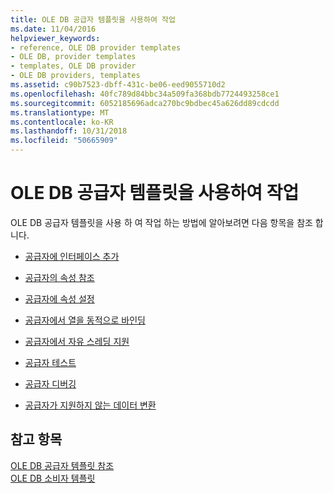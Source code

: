 ```yaml
---
title: OLE DB 공급자 템플릿을 사용하여 작업
ms.date: 11/04/2016
helpviewer_keywords:
- reference, OLE DB provider templates
- OLE DB, provider templates
- templates, OLE DB provider
- OLE DB providers, templates
ms.assetid: c90b7523-dbff-431c-be06-eed9055710d2
ms.openlocfilehash: 40fc789d84bbc34a509fa368bdb7724493258ce1
ms.sourcegitcommit: 6052185696adca270bc9bdbec45a626dd89cdcdd
ms.translationtype: MT
ms.contentlocale: ko-KR
ms.lasthandoff: 10/31/2018
ms.locfileid: "50665909"
---
```

# <a name="working-with-ole-db-provider-templates"></a>OLE DB 공급자 템플릿을 사용하여 작업

OLE DB 공급자 템플릿을 사용 하 여 작업 하는 방법에 알아보려면 다음 항목을 참조 합니다.

- [공급자에 인터페이스 추가](../../data/oledb/adding-an-interface-to-your-provider.md)

- [공급자의 속성 참조](../../data/oledb/referencing-a-property-in-your-provider.md)

- [공급자에 속성 설정](../../data/oledb/setting-properties-in-your-provider.md)

- [공급자에서 열을 동적으로 바인딩](../../data/oledb/dynamically-binding-columns-in-your-provider.md)

- [공급자에서 자유 스레딩 지원](../../data/oledb/supporting-free-threading-in-your-provider.md)

- [공급자 테스트](../../data/oledb/testing-your-provider.md)

- [공급자 디버깅](../../data/oledb/debugging-your-provider.md)

- [공급자가 지원하지 않는 데이터 변환](../../data/oledb/converting-data-not-supported-by-the-provider.md)

## <a name="see-also"></a>참고 항목

[OLE DB 공급자 템플릿 참조](../../data/oledb/ole-db-provider-templates-reference.md)<br/>
[OLE DB 소비자 템플릿](../../data/oledb/ole-db-consumer-templates-cpp.md)
